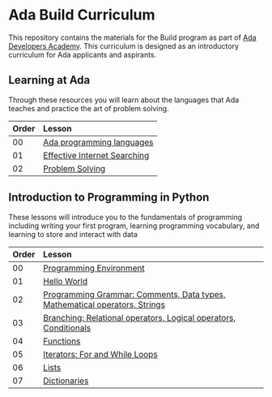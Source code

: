 # Ada Build Curriculum

This repository contains the materials for the Build program as part of [Ada Developers Academy](http://adadevelopersacademy.org/).  This curriculum is designed as an introductory curriculum for Ada applicants and aspirants.  

## Learning at Ada

Through these resources you will learn about the languages that Ada teaches and practice the art of problem solving.


| Order | Lesson                                                  |
| :---- | :------------------------------------------------------ |
| 00   | [Ada programming languages](./learning-at-ada/ada-languages)  
| 01    | [Effective Internet Searching](./learning-at-ada/internet-searching/) |
| 02    | [Problem Solving](./learning-at-ada/problem-solving/) |


## Introduction to Programming in Python
These lessons will introduce you to the fundamentals of programming including writing your first program, learning programming vocabulary, and learning to store and interact with data

| Order | Lesson                                                                                               |
| :---- | :--------------------------------------------------------------------------------------------------- |
| 00    | [Programming Environment](./intro-to-python/environment-setup/)  
| 01    | [Hello World](./intro-to-python/01_hello_world.ipynb)                                                       |
| 02    | [Programming Grammar: Comments, Data types, Mathematical operators, Strings](./intro-to-python/02_programming_grammar.ipynb) |
| 03    | [Branching: Relational operators, Logical operators, Conditionals](./intro-to-python/03_branching.ipynb) |
| 04    | [Functions](./intro-to-python/04_functions.ipynb) |
| 05    | [Iterators: For and While Loops](./intro-to-python/05_loops_iteration.ipynb)                                                           |
| 06    | [Lists](./intro-to-python/06_lists.ipynb)                                                                  |
| 07    | [Dictionaries](./intro-to-python/07_dictionaries.ipynb)                                                                  |
